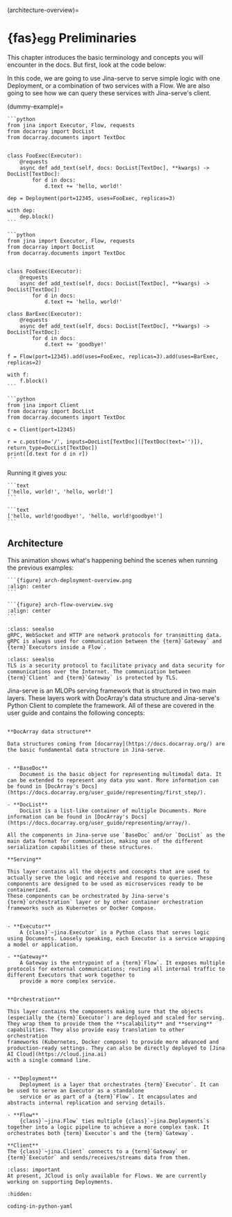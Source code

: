 (architecture-overview)=
# {fas}`egg` Preliminaries

This chapter introduces the basic terminology and concepts you will encounter in the docs. But first, look at the code below:

In this code, we are going to use Jina-serve to serve simple logic with one Deployment, or a combination of two services with a Flow.
We are also going to see how we can query these services with Jina-serve's client.

(dummy-example)=
````{tab} Deployment
```python
from jina import Executor, Flow, requests
from docarray import DocList
from docarray.documents import TextDoc


class FooExec(Executor):
    @requests
    async def add_text(self, docs: DocList[TextDoc], **kwargs) -> DocList[TextDoc]:
        for d in docs:
            d.text += 'hello, world!'

dep = Deployment(port=12345, uses=FooExec, replicas=3)

with dep:
    dep.block()
```
````
````{tab} Flow
```python
from jina import Executor, Flow, requests
from docarray import DocList
from docarray.documents import TextDoc


class FooExec(Executor):
    @requests
    async def add_text(self, docs: DocList[TextDoc], **kwargs) -> DocList[TextDoc]:
        for d in docs:
            d.text += 'hello, world!'

class BarExec(Executor):
    @requests
    async def add_text(self, docs: DocList[TextDoc], **kwargs) -> DocList[TextDoc]:
        for d in docs:
            d.text += 'goodbye!'

f = Flow(port=12345).add(uses=FooExec, replicas=3).add(uses=BarExec, replicas=2)

with f:
    f.block()
```
````
````{tab} Client
```python
from jina import Client
from docarray import DocList
from docarray.documents import TextDoc

c = Client(port=12345)

r = c.post(on='/', inputs=DocList[TextDoc]([TextDoc(text='')]), return_type=DocList[TextDoc])
print([d.text for d in r])
```
````

Running it gives you:

````{tab} Deployment
```text
['hello, world!', 'hello, world!']
```
````
````{tab} Flow
```text
['hello, world!goodbye!', 'hello, world!goodbye!']
```
````
## Architecture
This animation shows what's happening behind the scenes when running the previous examples:


````{tab} Deployment
```{figure} arch-deployment-overview.png
:align: center
```
````
````{tab} Flow
```{figure} arch-flow-overview.svg
:align: center
```
````

```{hint}
:class: seealso
gRPC, WebSocket and HTTP are network protocols for transmitting data. gRPC is always used for communication between the {term}`Gateway` and {term}`Executors inside a Flow`.
```

```{hint}
:class: seealso
TLS is a security protocol to facilitate privacy and data security for communications over the Internet. The communication between {term}`Client` and {term}`Gateway` is protected by TLS.
```

Jina-serve is an MLOPs serving framework that is structured in two main layers. These layers work with DocArray's data structure and Jina-serve's Python Client to complete the framework. All of these are covered in the user guide
and contains the following concepts:

```{glossary}

**DocArray data structure**

Data structures coming from [docarray](https://docs.docarray.org/) are the basic fundamental data structure in Jina-serve.


- **BaseDoc**
    Document is the basic object for representing multimodal data. It can be extended to represent any data you want. More information can be found in [DocArray's Docs](https://docs.docarray.org/user_guide/representing/first_step/). 

- **DocList**
    DocList is a list-like container of multiple Documents. More information can be found in [DocArray's Docs](https://docs.docarray.org/user_guide/representing/array/).

All the components in Jina-serve use `BaseDoc` and/or `DocList` as the main data format for communication, making use of the different 
serialization capabilities of these structures.

**Serving**

This layer contains all the objects and concepts that are used to actually serve the logic and receive and respond to queries. These components are designed to be used as microservices ready to be containerized. 
These components can be orchestrated by Jina-serve's {term}`orchestration` layer or by other container orchestration frameworks such as Kubernetes or Docker Compose.
 

- **Executor**
    A {class}`~jina.Executor` is a Python class that serves logic using Documents. Loosely speaking, each Executor is a service wrapping a model or application.

- **Gateway**
    A Gateway is the entrypoint of a {term}`Flow`. It exposes multiple protocols for external communications; routing all internal traffic to different Executors that work together to 
    provide a more complex service.


**Orchestration**

This layer contains the components making sure that the objects (especially the {term}`Executor`) are deployed and scaled for serving.
They wrap them to provide them the **scalability** and **serving** capabilities. They also provide easy translation to other orchestration
frameworks (Kubernetes, Docker compose) to provide more advanced and production-ready settings. They can also be directly deployed to [Jina AI Cloud](https://cloud.jina.ai)
with a single command line.


- **Deployment**
    Deployment is a layer that orchestrates {term}`Executor`. It can be used to serve an Executor as a standalone 
    service or as part of a {term}`Flow`. It encapsulates and abstracts internal replication and serving details.

- **Flow**
    {class}`~jina.Flow` ties multiple {class}`~jina.Deployments`s together into a logic pipeline to achieve a more complex task. It orchestrates both {term}`Executor`s and the {term}`Gateway`.

**Client**
The {class}`~jina.Client` connects to a {term}`Gateway` or {term}`Executor` and sends/receives/streams data from them.

```

```{admonition} Deployments on JCloud
:class: important
At present, JCloud is only available for Flows. We are currently working on supporting Deployments.
```

```{toctree}
:hidden:

coding-in-python-yaml
```
